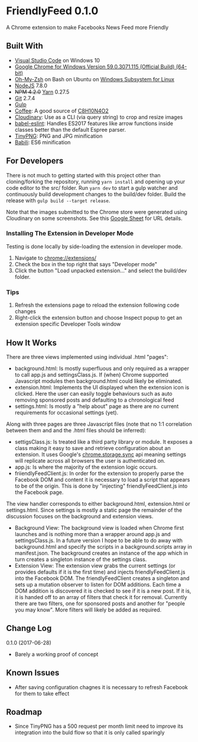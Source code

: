 # FriendlyFeed 0.1.0

A Chrome extension to make Facebooks News Feed more Friendly

## Built With

* [Visual Studio Code](https://code.visualstudio.com/) on Windows 10
* [Google Chrome for Windows Version 59.0.3071.115 (Official Build) (64-bit)](https://www.google.com/chrome/)
* [Oh-My-Zsh](https://github.com/robbyrussell/oh-my-zsh) on Bash on Ubuntu on [Windows Subsystem for Linux](https://msdn.microsoft.com/en-us/commandline/wsl/install_guide)
* [NodeJS](https://nodejs.org/en/) 7.8.0
* ~~NPM 4.2.0~~ [Yarn](https://yarnpkg.com/lang/en/) 0.27.5
* [Git](https://git-scm.com/) 2.7.4
* [Gulp](http://gulpjs.com/)
* [Coffee](https://en.wikipedia.org/wiki/Coffee): A good source of [C8H10N4O2](https://pubchem.ncbi.nlm.nih.gov/compound/caffeine)
* [Cloudinary](http://cloudinary.com): Use as a CLI (via query string) to crop and resize images
* [babel-eslint](https://github.com/babel/babel-eslint): Handles ES2017 features like arrow functions inside classes better than the default Espree parser.
* [TinyPNG](https://tinypng.com/developers): PNG and JPG minification
* [Babili](https://github.com/babel/babili): ES6 minification

## For Developers

There is not much to getting started with this project other than cloning/forking the repository, running `yarn install` and opening up your code editor to the src/ folder. Run `yarn dev` to start a gulp watcher and continuously build development changes to the build/dev folder. Build the release with `gulp build --target release`.

Note that the images submitted to the Chrome store were generated using Cloudinary on some screenshots. See this [Google Sheet](https://docs.google.com/spreadsheets/d/1cqH8ki3f4VdZdlpC-CF-SSQK8oLyjwXMKhJqpdLkEmE/edit#gid=0) for URL details.

### Installing The Extension in Developer Mode

Testing is done locally by side-loading the extension in developer mode.

1. Navigate to [chrome://extensions/](chrome://extensions/)
1. Check the box in the top right that says "Developer mode"
1. Click the button "Load unpacked extension..." and select the build/dev folder.

### Tips

1. Refresh the extensions page to reload the extension following code changes
1. Right-click the extension button and choose Inspect popup to get an extension specific Developer Tools window

## How It Works

There are three views implemented using individual .html "pages":

* background.html: Is mostly superfluous and only required as a wrapper to call app.js and settingsClass.js. If (when) Chrome supported Javascript modules then background.html could likely be eliminated.
* extension.html: Implements the UI displayed when the extension icon is clicked. Here the user can easily toggle behaviours such as auto removing sponsored posts and defaulting to a chronological feed
* settings.html: Is mostly a "help about" page as there are no current requirements for occasional settings (yet).

Along with three pages are three Javascript files (note that no 1:1 correlation between them and and the .html files should be inferred):

* settigsClass.js: Is treated like a third party library or module. It exposes a class making it easy to save and retrieve configuration about an extension. It uses Google's [chrome.storage.sync](https://developer.chrome.com/extensions/storage) api meaning settings will replicate across all browsers the user is authenticated on.
* app.js: Is where the majority of the extension logic occurs. 
* friiendlyFeedClient.js: In order for the extension to properly parse the Facebook DOM and content it is necessary to load a script that appears to be of the origin. This is done by "injecting" friendlyFeedClient.js into the Facebook page. 

The view handler corresponds to either background.html, extension.html or settings.html. Since settings is mostly a static page the remainder of the discussion focuses on the background and extension views.

* Background View: The background view is loaded when Chrome first launches and is nothing more than a wrapper around app.js and settingsClass.js. In a future version I hope to be able to do away with background.html and specify the scripts in a background.scripts array in manifest.json. The background creates an instance of the app which in turn creates a singleton instance of the settings class.
* Extension View: The extension view grabs the current settings (or provides defaults if it is the first time) and injects friendlyFeedClient.js into the Facebook DOM. The friendlyFeedClient creates a singleton and sets up a mutation observer to listen for DOM additions. Each time a DOM addition is discovered it is checked to see if it is a new post. If it is, it is handed off to an array of filters that check it for removal. Currently there are two filters, one for sponsored posts and another for "people you may know". More filters will likely be added as required.

## Change Log

0.1.0 (2017-06-28)

* Barely a working proof of concept

## Known Issues

* After saving configuration chagnes it is necessary to refresh Facebook for them to take effect

## Roadmap

* Since TinyPNG has a 500 request per month limit need to improve its integration into the buld flow so that it is only called sparingly
